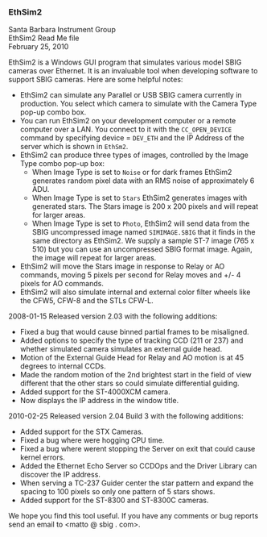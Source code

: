 ### EthSim2

Santa Barbara Instrument Group  
EthSim2 Read Me file  
February 25, 2010  

EthSim2 is a Windows GUI program that simulates various model SBIG cameras over Ethernet. It is an invaluable tool when developing software to support SBIG cameras. Here are some helpful notes:

* EthSim2 can simulate any Parallel or USB SBIG camera currently in production. You select which camera to simulate with the Camera Type pop-up combo box.
* You can run EthSim2 on your development computer or a remote computer over a LAN. You connect to it with the `CC_OPEN_DEVICE` command by specifying device = `DEV_ETH` and the IP Address of the server which is shown in `EthSm2`.
* EthSim2 can produce three types of images, controlled by the Image Type combo pop-up box:
  * When Image Type is set to `Noise` or for dark frames EthSim2 generates random pixel data with an RMS noise of approximately 6 ADU.
  * When Image Type is set to `Stars` EthSim2 generates images with generated stars. The Stars image is 200 x 200 pixels and will repeat for larger areas.
  * When Image Type is set to `Photo`, EthSim2 will send data from the SBIG uncompressed image named `SIMIMAGE.SBIG` that it finds in the same directory as EthSim2. We supply a sample ST-7 image (765 x 510) but you can use an uncompressed SBIG format image. Again, the image will repeat for larger areas.
* EthSim2 will move the Stars image in response to Relay or AO commands, moving 5 pixels per second for Relay moves and +/- 4 pixels for AO commands.
* EthSim2 will also simulate internal and external color filter wheels like the CFW5, CFW-8 and the STLs CFW-L.

2008-01-15  Released version 2.03 with the following additions:
* Fixed a bug that would cause binned partial frames to be misaligned.
* Added options to specify the type of tracking CCD (211 or 237) and whether simulated camera simulates an external guide head.
* Motion of the External Guide Head for Relay and AO motion is at 45 degrees to internal CCDs.
* Made the random motion of the 2nd brightest start in the field of view different that the other stars so could simulate differential guiding.
* Added support for the ST-4000XCM camera.
* Now displays the IP address in the window title.

2010-02-25  Released version 2.04 Build 3 with the following additions:
* Added support for the STX Cameras.
* Fixed a bug where were hogging CPU time.
* Fixed a bug where werent stopping the Server on exit that could cause kernel errors.
* Added the Ethernet Echo Server so CCDOps and the Driver Library can discover the IP address.
* When serving a TC-237 Guider center the star pattern and expand the spacing to 100 pixels so only one pattern of 5 stars shows.
* Added support for the ST-8300 and ST-8300C cameras.

We hope you find this tool useful. If you have any comments or bug reports send an email to <matto @ sbig . com>.
